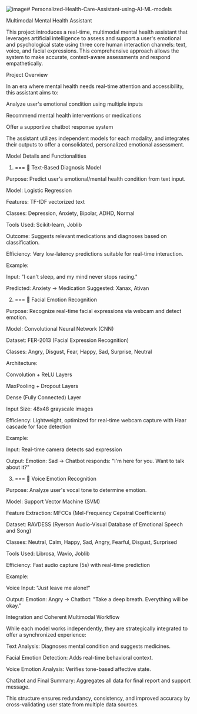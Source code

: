![image](https://github.com/user-attachments/assets/6bc989e0-9288-45f6-9563-d618a3de6ab4)# Personalized-Health-Care-Assistant-using-AI-ML-models

 Multimodal Mental Health Assistant

This project introduces a real-time, multimodal mental health assistant that leverages artificial intelligence to assess and support a user's emotional and psychological state using three core human interaction channels: text, voice, and facial expressions. This comprehensive approach allows the system to make accurate, context-aware assessments and respond empathetically.

 Project Overview

In an era where mental health needs real-time attention and accessibility, this assistant aims to:

Analyze user's emotional condition using multiple inputs

Recommend mental health interventions or medications

Offer a supportive chatbot response system

The assistant utilizes independent models for each modality, and integrates their outputs to offer a consolidated, personalized emotional assessment.

 Model Details and Functionalities

1. === 🔢 Text-Based Diagnosis Model

Purpose: Predict user's emotional/mental health condition from text input.

Model: Logistic Regression

Features: TF-IDF vectorized text

Classes: Depression, Anxiety, Bipolar, ADHD, Normal

Tools Used: Scikit-learn, Joblib

Outcome: Suggests relevant medications and diagnoses based on classification.

Efficiency: Very low-latency predictions suitable for real-time interaction.

Example:

Input: "I can't sleep, and my mind never stops racing."

Predicted: Anxiety → Medication Suggested: Xanax, Ativan

2. === 📸 Facial Emotion Recognition

Purpose: Recognize real-time facial expressions via webcam and detect emotion.

Model: Convolutional Neural Network (CNN)

Dataset: FER-2013 (Facial Expression Recognition)

Classes: Angry, Disgust, Fear, Happy, Sad, Surprise, Neutral

Architecture:

Convolution + ReLU Layers

MaxPooling + Dropout Layers

Dense (Fully Connected) Layer

Input Size: 48x48 grayscale images

Efficiency: Lightweight, optimized for real-time webcam capture with Haar cascade for face detection

Example:

Input: Real-time camera detects sad expression

Output: Emotion: Sad → Chatbot responds: "I'm here for you. Want to talk about it?"

3. === 🎤 Voice Emotion Recognition

Purpose: Analyze user's vocal tone to determine emotion.

Model: Support Vector Machine (SVM)

Feature Extraction: MFCCs (Mel-Frequency Cepstral Coefficients)

Dataset: RAVDESS (Ryerson Audio-Visual Database of Emotional Speech and Song)

Classes: Neutral, Calm, Happy, Sad, Angry, Fearful, Disgust, Surprised

Tools Used: Librosa, Wavio, Joblib

Efficiency: Fast audio capture (5s) with real-time prediction

Example:

Voice Input: "Just leave me alone!"

Output: Emotion: Angry → Chatbot: "Take a deep breath. Everything will be okay."

 Integration and Coherent Multimodal Workflow

While each model works independently, they are strategically integrated to offer a synchronized experience:

Text Analysis: Diagnoses mental condition and suggests medicines.

Facial Emotion Detection: Adds real-time behavioral context.

Voice Emotion Analysis: Verifies tone-based affective state.

Chatbot and Final Summary: Aggregates all data for final report and support message.

This structure ensures redundancy, consistency, and improved accuracy by cross-validating user state from multiple data sources.
